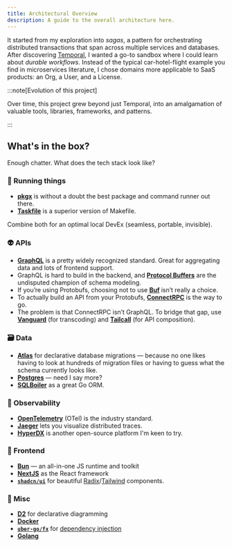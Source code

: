 ```yaml
---
title: Architectural Overview
description: A guide to the overall architecture here.
---
```


It started from my exploration into _sagas_, a pattern for orchestrating distributed transactions that span across multiple services and databases. After discovering [Temporal][temporal], I wanted a go-to sandbox where I could learn about _durable workflows_. Instead of the typical car-hotel-flight example you find in microservices literature, I chose domains more applicable to SaaS products: an Org, a User, and a License.

:::note[Evolution of this project]

Over time, this project grew beyond just Temporal, into an amalgamation of valuable tools, libraries, frameworks, and patterns.

:::

## What's in the box?

Enough chatter. What does the tech stack look like?

### 🧰 Running things

- [**pkgx**][pkgx] is without a doubt the best package and command runner out there.
- [**Taskfile**][taskfile] is a superior version of Makefile.

Combine both for an optimal local DevEx (seamless, portable, invisible).

### 👽 APIs

- [**GraphQL**][graphql] is a pretty widely recognized standard. Great for aggregating data and lots of frontend support.
- GraphQL is hard to build in the backend, and [**Protocol Buffers**][protobuf] are the undisputed champion of schema modeling.
- If you’re using Protobufs, choosing not to use [**Buf**][buf] isn’t really a choice.
- To actually build an API from your Protobufs, [**ConnectRPC**][connect] is the way to go.
- The problem is that ConnectRPC isn’t GraphQL. To bridge that gap, use [**Vanguard**][vanguard] (for transcoding) and [**Tailcall**][tailcall] (for API composition).

### 🗃️ Data

- [**Atlas**][atlas] for declarative database migrations — because no one likes having to look at hundreds of migration files or having to guess what the schema currently looks like.
- [**Postgres**][postgres] — need I say more?
- [**SQLBoiler**][sqlboiler] as a great Go ORM.

### 🔭 Observability

- [**OpenTelemetry**][otel] (OTel) is the industry standard.
- [**Jaeger**][jaeger] lets you visualize distributed traces.
- [**HyperDX**][hyperdx] is another open-source platform I'm keen to try.

### 🎨 Frontend

- [**Bun**][bun] — an all-in-one JS runtime and toolkit
- [**NextJS**][nextjs] as the React framework
- [**`shadcn/ui`**][shadcn-ui] for beautiful [Radix][radix]/[Tailwind][tailwind] components.

### 🤷 Misc

- [**D2**][d2] for declarative diagramming
- [**Docker**][docker]
- [**`uber-go/fx`**][fx] for [dependency injection][di]
- [**Golang**][golang]

[atlas]: https://atlasgo.io/
[buf]: https://buf.build/
[bun]: https://bun.sh/
[connect]: https://connectrpc.com/
[d2]: https://d2lang.com/
[di]: https://en.wikipedia.org/wiki/Dependency_injection
[docker]: https://www.docker.com/
[fx]: https://github.com/uber-go/fx
[golang]: https://go.dev/
[graphql]: https://graphql.org/
[hyperdx]: https://www.hyperdx.io/
[jaeger]: https://www.jaegertracing.io/
[nextjs]: https://nextjs.org/
[otel]: https://opentelemetry.io/
[postgres]: https://www.postgresql.org/
[pkgx]: https://pkgx.sh/
[protobuf]: https://protobuf.dev/
[radix]: https://www.radix-ui.com/
[shadcn-ui]: https://ui.shadcn.com/
[sqlboiler]: https://github.com/volatiletech/sqlboiler
[tailcall]: https://tailcall.run/
[tailwind]: https://tailwindcss.com/
[taskfile]: https://taskfile.dev/
[temporal]: https://temporal.io/
[vanguard]: https://github.com/connectrpc/vanguard-go
